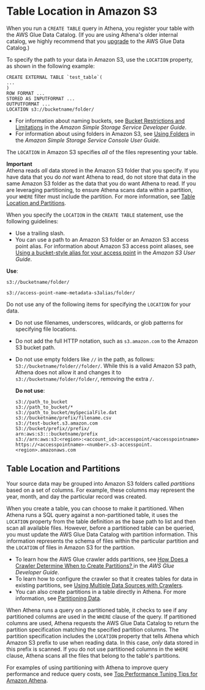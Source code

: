 # Table Location in Amazon S3<a name="tables-location-format"></a>

When you run a `CREATE TABLE` query in Athena, you register your table with the AWS Glue Data Catalog\. \(If you are using Athena's older internal catalog, we highly recommend that you [upgrade](glue-upgrade.md) to the AWS Glue Data Catalog\.\) 

To specify the path to your data in Amazon S3, use the `LOCATION` property, as shown in the following example:

```
CREATE EXTERNAL TABLE `test_table`(
...
)
ROW FORMAT ...
STORED AS INPUTFORMAT ...
OUTPUTFORMAT ...
LOCATION s3://bucketname/folder/
```
+ For information about naming buckets, see [Bucket Restrictions and Limitations](https://docs.aws.amazon.com/AmazonS3/latest/dev/BucketRestrictions.html) in the *Amazon Simple Storage Service Developer Guide*\.
+ For information about using folders in Amazon S3, see [Using Folders](https://docs.aws.amazon.com/AmazonS3/latest/user-guide/using-folders.html) in the *Amazon Simple Storage Service Console User Guide\.* 

The `LOCATION` in Amazon S3 specifies *all* of the files representing your table\. 

**Important**  
Athena reads *all* data stored in the Amazon S3 folder that you specify\. If you have data that you do *not* want Athena to read, do not store that data in the same Amazon S3 folder as the data that you do want Athena to read\. If you are leveraging partitioning, to ensure Athena scans data within a partition, your `WHERE` filter must include the partition\. For more information, see [Table Location and Partitions](#table-location-and-partitions)\.

When you specify the `LOCATION` in the `CREATE TABLE` statement, use the following guidelines:
+ Use a trailing slash\.
+ You can use a path to an Amazon S3 folder or an Amazon S3 access point alias\. For information about Amazon S3 access point aliases, see [Using a bucket\-style alias for your access point](https://docs.aws.amazon.com/AmazonS3/latest/userguide/access-points-alias.html) in the *Amazon S3 User Guide*\.

 **Use**:

```
s3://bucketname/folder/
```

```
s3://access-point-name-metadata-s3alias/folder/
```

Do not use any of the following items for specifying the `LOCATION` for your data\.
+ Do not use filenames, underscores, wildcards, or glob patterns for specifying file locations\.
+ Do not add the full HTTP notation, such as `s3.amazon.com` to the Amazon S3 bucket path\.
+ Do not use empty folders like `//` in the path, as follows: `S3://bucketname/folder//folder/`\. While this is a valid Amazon S3 path, Athena does not allow it and changes it to `s3://bucketname/folder/folder/`, removing the extra `/`\. 

   **Do not use**:

  ```
  s3://path_to_bucket
  s3://path_to_bucket/*
  s3://path_to_bucket/mySpecialFile.dat
  s3://bucketname/prefix/filename.csv
  s3://test-bucket.s3.amazon.com
  S3://bucket/prefix//prefix/
  arn:aws:s3:::bucketname/prefix
  s3://arn:aws:s3:<region>:<account_id>:accesspoint/<accesspointname>
  https://<accesspointname>-<number>.s3-accesspoint.<region>.amazonaws.com
  ```

## Table Location and Partitions<a name="table-location-and-partitions"></a>

 Your source data may be grouped into Amazon S3 folders called *partitions* based on a set of columns\. For example, these columns may represent the year, month, and day the particular record was created\. 

When you create a table, you can choose to make it partitioned\. When Athena runs a SQL query against a non\-partitioned table, it uses the `LOCATION` property from the table definition as the base path to list and then scan all available files\. However, before a partitioned table can be queried, you must update the AWS Glue Data Catalog with partition information\. This information represents the schema of files within the particular partition and the `LOCATION` of files in Amazon S3 for the partition\. 
+ To learn how the AWS Glue crawler adds partitions, see [How Does a Crawler Determine When to Create Partitions? ](https://docs.aws.amazon.com/glue/latest/dg/add-crawler.html#crawler-s3-folder-table-partition) in the *AWS Glue Developer Guide*\. 
+ To learn how to configure the crawler so that it creates tables for data in existing partitions, see [Using Multiple Data Sources with Crawlers](glue-best-practices.md#schema-crawlers-data-sources)\. 
+ You can also create partitions in a table directly in Athena\. For more information, see [Partitioning Data](partitions.md)\.

When Athena runs a query on a partitioned table, it checks to see if any partitioned columns are used in the `WHERE` clause of the query\. If partitioned columns are used, Athena requests the AWS Glue Data Catalog to return the partition specification matching the specified partition columns\. The partition specification includes the `LOCATION` property that tells Athena which Amazon S3 prefix to use when reading data\. In this case, *only* data stored in this prefix is scanned\. If you do not use partitioned columns in the `WHERE` clause, Athena scans all the files that belong to the table's partitions\. 

For examples of using partitioning with Athena to improve query performance and reduce query costs, see [Top Performance Tuning Tips for Amazon Athena](http://aws.amazon.com/blogs/big-data/top-10-performance-tuning-tips-for-amazon-athena/)\.